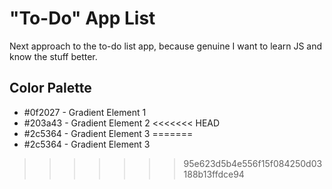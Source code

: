 # "To-Do" App List
 Next approach to the to-do list app, because genuine I want to learn JS and know the stuff better.

 ## Color Palette


- #0f2027 - Gradient Element 1
- #203a43 - Gradient Element 2
<<<<<<< HEAD
- #2c5364 - Gradient Element 3
=======
- #2c5364 - Gradient Element 3
>>>>>>> 95e623d5b4e556f15f084250d03188b13ffdce94
